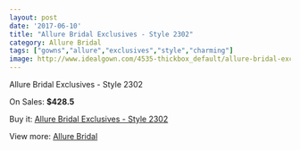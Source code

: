 ```yaml
---
layout: post
date: '2017-06-10'
title: "Allure Bridal Exclusives - Style 2302"
category: Allure Bridal
tags: ["gowns","allure","exclusives","style","charming"]
image: http://www.idealgown.com/4535-thickbox_default/allure-bridal-exclusives-style-2302.jpg
---
```

Allure Bridal Exclusives - Style 2302

On Sales: **$428.5**
<a href="https://www.idealgown.com/en/allure-bridal/2038-allure-bridal-exclusives-style-2302.html"><amp-img layout="responsive" width="600" height="600" src="//www.idealgown.com/4535-thickbox_default/allure-bridal-exclusives-style-2302.jpg" alt="Allure Bridal Exclusives - Style 2302 0" /></a>
<a href="https://www.idealgown.com/en/allure-bridal/2038-allure-bridal-exclusives-style-2302.html"><amp-img layout="responsive" width="600" height="600" src="//www.idealgown.com/4537-thickbox_default/allure-bridal-exclusives-style-2302.jpg" alt="Allure Bridal Exclusives - Style 2302 1" /></a>
<a href="https://www.idealgown.com/en/allure-bridal/2038-allure-bridal-exclusives-style-2302.html"><amp-img layout="responsive" width="600" height="600" src="//www.idealgown.com/4536-thickbox_default/allure-bridal-exclusives-style-2302.jpg" alt="Allure Bridal Exclusives - Style 2302 2" /></a>

Buy it: [Allure Bridal Exclusives - Style 2302](https://www.idealgown.com/en/allure-bridal/2038-allure-bridal-exclusives-style-2302.html "Allure Bridal Exclusives - Style 2302")

View more: [Allure Bridal](https://www.idealgown.com/en/29-allure-bridal "Allure Bridal")